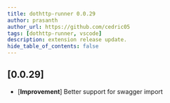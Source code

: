 ```yaml
---
title: dothttp-runner 0.0.29
author: prasanth
author_url: https://github.com/cedric05
tags: [dothttp-runner, vscode]
description: extension release update.
hide_table_of_contents: false
---
```



## [0.0.29]

- [**Improvement**] Better support for swagger import 
